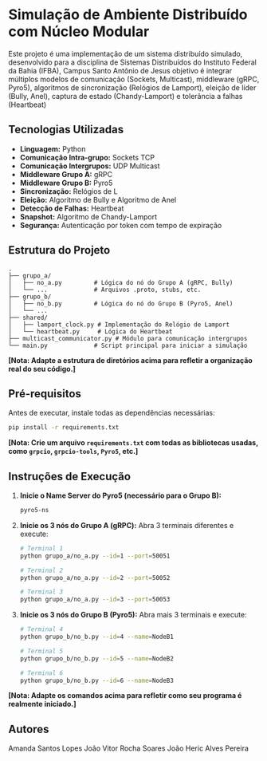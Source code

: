 # Simulação de Ambiente Distribuído com Núcleo Modular

Este projeto é uma implementação de um sistema distribuído simulado, desenvolvido para a disciplina de Sistemas Distribuídos do Instituto Federal da Bahia (IFBA), Campus Santo Antônio de Jesus  objetivo é integrar múltiplos modelos de comunicação (Sockets, Multicast), middleware (gRPC, Pyro5), algoritmos de sincronização (Relógios de Lamport), eleição de líder (Bully, Anel), captura de estado (Chandy-Lamport) e tolerância a falhas (Heartbeat)

## Tecnologias Utilizadas

* **Linguagem:** Python
* **Comunicação Intra-grupo:** Sockets TCP
* **Comunicação Intergrupos:** UDP Multicast 
* **Middleware Grupo A:** gRPC 
* **Middleware Grupo B:** Pyro5 
* **Sincronização:** Relógios de L
* **Eleição:** Algoritmo de Bully e Algoritmo de Anel 
* **Detecção de Falhas:** Heartbeat 
* **Snapshot:** Algoritmo de Chandy-Lamport
* **Segurança:** Autenticação por token com tempo de expiração

## Estrutura do Projeto

```
.
├── grupo_a/
│   ├── no_a.py         # Lógica do nó do Grupo A (gRPC, Bully)
│   └── ...             # Arquivos .proto, stubs, etc.
├── grupo_b/
│   ├── no_b.py         # Lógica do nó do Grupo B (Pyro5, Anel)
│   └── ...
├── shared/
│   ├── lamport_clock.py # Implementação do Relógio de Lamport
│   └── heartbeat.py     # Lógica do Heartbeat
├── multicast_communicator.py # Módulo para comunicação intergrupos
└── main.py             # Script principal para iniciar a simulação
```
**[Nota: Adapte a estrutura de diretórios acima para refletir a organização real do seu código.]**

## Pré-requisitos

Antes de executar, instale todas as dependências necessárias:
```bash
pip install -r requirements.txt
```
**[Nota: Crie um arquivo `requirements.txt` com todas as bibliotecas usadas, como `grpcio`, `grpcio-tools`, `Pyro5`, etc.]**

## Instruções de Execução

1.  **Inicie o Name Server do Pyro5 (necessário para o Grupo B):**
    ```bash
    pyro5-ns
    ```

2.  **Inicie os 3 nós do Grupo A (gRPC):**
    Abra 3 terminais diferentes e execute:
    ```bash
    # Terminal 1
    python grupo_a/no_a.py --id=1 --port=50051

    # Terminal 2
    python grupo_a/no_a.py --id=2 --port=50052

    # Terminal 3
    python grupo_a/no_a.py --id=3 --port=50053
    ```

3.  **Inicie os 3 nós do Grupo B (Pyro5):**
    Abra mais 3 terminais e execute:
    ```bash
    # Terminal 4
    python grupo_b/no_b.py --id=4 --name=NodeB1

    # Terminal 5
    python grupo_b/no_b.py --id=5 --name=NodeB2

    # Terminal 6
    python grupo_b/no_b.py --id=6 --name=NodeB3
    ```
**[Nota: Adapte os comandos acima para refletir como seu programa é realmente iniciado.]**

## Autores
 Amanda Santos Lopes
 João Vitor Rocha Soares
 João Heric Alves Pereira

